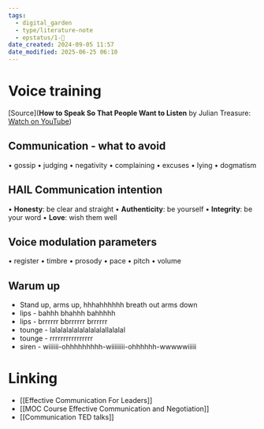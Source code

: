 ```yaml
---
tags:
  - digital_garden
  - type/literature-note
  - epstatus/1-🌱
date_created: 2024-09-05 11:57
date_modified: 2025-06-25 06:10
---
```

# Voice training

[Source](**How to Speak So That People Want to Listen** by Julian Treasure: [Watch on YouTube](https://www.youtube.com/watch?v=eIho2S0ZahI))

## Communication - what to avoid

•	gossip
•	judging
•	negativity
•	complaining
•	excuses
•	lying
•	dogmatism

## HAIL Communication intention

• **Honesty**: be clear and straight
• **Authenticity**: be yourself
• **Integrity**: be your word
• **Love**: wish them well

## Voice modulation parameters

•	register
•	timbre
•	prosody
•	pace
•	pitch
•	volume

## Warum up

+ Stand up, arms up, hhhahhhhhh breath out arms down
+ lips - bahhh bhahhh bahhhhh
+ lips - brrrrrr bbrrrrrr brrrrrr
+ tounge - lalalalalalalalalalallalalal
+ tounge - rrrrrrrrrrrrrrrr
+ siren - wiiiiii-ohhhhhhhhh-wiiiiiiii-ohhhhhh-wwwwwiiiii

# Linking

+ [[Effective Communication For Leaders]]
+ [[MOC Course Effective Communication and Negotiation]]
+ [[Communication TED talks]]

